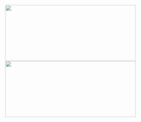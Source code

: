 
<p align="center">
<img height="180em" width="420em" src="https://github-readme-streak-stats.herokuapp.com/?user=khalidsaifullahfuad"/>



<img height="180em" width="420em" src="https://github-readme-stats.vercel.app/api?username=khalidsaifullahfuad&show_icons=true&hide_border=true&&count_private=true&include_all_commits=true" /> 
</p>

<!--
<p align="center">
<img height="183em" src="https://leetcard.jacoblin.cool/khalidsaifullahfuad?theme=light&font=Open%20Sans&ext=contest" />


<img height="280em" src="https://raw.githubusercontent.com/khalidsaifullahfuad/cf-stats/main/output/light_card.svg" />

</p>
-->
